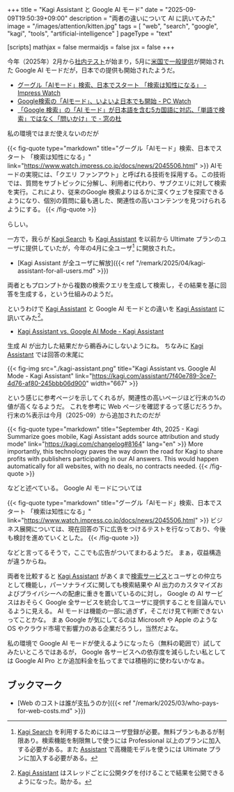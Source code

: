 +++
title = "Kagi Assistant と Google AI モード"
date =  "2025-09-09T19:50:39+09:00"
description = "両者の違いについて AI に訊いてみた"
image = "/images/attention/kitten.jpg"
tags = [ "web", "search", "google", "kagi", "tools", "artificial-intelligence" ]
pageType = "text"

[scripts]
  mathjax = false
  mermaidjs = false
  jsx = false
+++

今年（2025年）2月から[社内テスト](https://gigazine.net/news/20250207-google-test-search-ai-mode/ "Googleが新しい検索「AIモード」のテストを開始、一体どんな検索機能になるのか？ - GIGAZINE")が始まり，5月に[米国で一般提供](https://news.mynavi.jp/article/20250521-3331682/ "Google、“AI検索”に本腰、「AI Mode」米国から一般提供開始 | マイナビニュース")が開始された Google AI モードだが，日本での提供も開始されたようだ。

- [グーグル「AIモード」検索、日本でスタート 「検索は知性になる」 - Impress Watch](https://www.watch.impress.co.jp/docs/news/2045506.html)
- [Google検索の「AIモード」、いよいよ日本でも開始  - PC Watch](https://pc.watch.impress.co.jp/docs/news/2045505.html)
- [「Google 検索」の「AI モード」が日本語を含む5カ国語に対応、「単語で検索」ではなく「問いかけ」で - 窓の杜](https://forest.watch.impress.co.jp/docs/news/2045715.html)

私の環境ではまだ使えないのだが

{{< fig-quote type="markdown" title="グーグル「AIモード」検索、日本でスタート 「検索は知性になる」" link="https://www.watch.impress.co.jp/docs/news/2045506.html" >}}
AIモードの実現には、「クエリ ファンアウト」と呼ばれる技術を採用する。この技術では、質問をサブトピックに分解し、利用者に代わり、サブクエリに対して検索を実行。これにより、従来のGoogle 検索よりはるかに深くウェブを探索できるようになり、個別の質問に最も適した、関連性の高いコンテンツを見つけられるようにする。
{{< /fig-quote >}}

らしい。

一方で，我らが [Kagi Search] も [Kagi Assistant][Assistant] を以前から Ultimate プランのユーザに提供していたが，今年の4月に全ユーザ[^ku1] に開放された。

[^ku1]: [Kagi Search] を利用するためにはユーザ登録が必要。無料プランもあるが制限あり。検索機能を制限無しで使うには Professional 以上のプランに加入する必要がある。また [Assistant] で高機能モデルを使うには Ultimate プランに加入する必要がある。

- [Kagi Assistant が全ユーザに解放]({{< ref "/remark/2025/04/kagi-assistant-for-all-users.md" >}})

両者ともプロンプトから複数の検索クエリを生成して検索し，その結果を基に回答を生成する，という仕組みのようだ。

というわけで [Kagi Assistant][Assistant] と Google AI モードとの違いを [Kagi Assistant][Assistant] に訊いてみた[^pub1]。

[^pub1]: [Kagi Assistant][Assistant] はスレッドごとに公開タグを付けることで結果を公開できるようになった。助かる。

- [Kagi Assistant vs. Google AI Mode - Kagi Assistant](https://kagi.com/assistant/7f40e789-3ce7-4d76-af80-245bbb06d900)

生成 AI が出力した結果だから鵜呑みにしないようにね。
ちなみに [Kagi Assistant][Assistant] では回答の末尾に

{{< fig-img src="./kagi-assistant.png" title="Kagi Assistant vs. Google AI Mode - Kagi Assistant" link="https://kagi.com/assistant/7f40e789-3ce7-4d76-af80-245bbb06d900" width="667" >}}

という感じに参考ページを示してくれるが，関連性の高いページほど行末の%の値が高くなるようだ。
これを参考に Web ページを確認するって感じだろうか。
行末の%表示は今月（2025-09）から追加されたのだが

{{< fig-quote type="markdown" title="September 4th, 2025 - Kagi Summarize goes mobile, Kagi Assistant adds source attribution and study mode" link="https://kagi.com/changelog#8164" lang="en" >}}
More importantly, this technology paves the way down the road for Kagi to share profits with publishers participating in our AI answers. This would happen automatically for all websites, with no deals, no contracts needed.
{{< /fig-quote >}}

などと述べている。
Google AI モードについては

{{< fig-quote type="markdown" title="グーグル「AIモード」検索、日本でスタート 「検索は知性になる」" link="https://www.watch.impress.co.jp/docs/news/2045506.html" >}}
ビジネス展開については、現在回答の下に広告をつけるテストを行なっており、今後も検討を進めていくとした。
{{< /fig-quote >}}

などと言ってるそうで，ここでも広告がついてまわるようだ。
まぁ，収益構造が違うからね。

両者を比較すると [Kagi Assistant][Assistant] があくまで[検索サービス][Kagi Search]とユーザとの仲立ちとして機能し，パーソナライズに関しても検索結果や AI 出力のカスタマイズおよびプライバシーへの配慮に重きを置いているのに対し， Google の AI サービスはおそらく Google 全サービスを統合してユーザに提供することを目論んでいるように見える。
AI モードは機能の一部に過ぎず，そこだけ見て判断できないってことかな。
まぁ Google が気にしてるのは Microsoft や Apple のような OS やクラウド市場で影響力のある企業だろうし，当然だよな。

私の環境で Google AI モードが使えるようになったら（無料の範囲で）試してみたいところではあるが， Google 各サービスへの依存度を減らしたい私としては Google AI Pro とか追加料金を払ってまでは積極的に使わないかなぁ。

## ブックマーク

- [Web のコストは誰が支払うのか]({{< ref "/remark/2025/03/who-pays-for-web-costs.md" >}})

[Kagi Search]: https://kagi.com/ "Kagi Search"
[Assistant]: https://kagi.com/assistant "The Assistant"
[Translate]: https://translate.kagi.com/ "Kagi Translate"
<!-- eof -->
